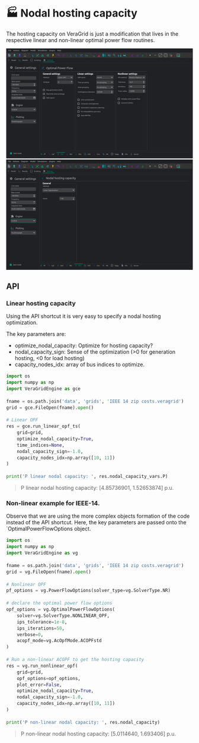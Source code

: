 # 🏭 Nodal hosting capacity

The hosting capacity on VeraGrid is just a modification that lives in the respective
linear and non-linear optimal power flow routines.

![](figures/settings-opf.png)
![](figures/settings-nhc.png)

## API

### Linear hosting capacity

Using the API shortcut it is very easy to specify a nodal hosting optimization.

The key parameters are:
- optimize_nodal_capacity: Optimize for hosting capacity?
- nodal_capacity_sign: Sense of the optimization (>0 for generation hosting, <0 for load hosting)
- capacity_nodes_idx: array of bus indices to optimize.

```python
import os
import numpy as np
import VeraGridEngine as gce

fname = os.path.join('data', 'grids', 'IEEE 14 zip costs.veragrid')
grid = gce.FileOpen(fname).open()

# Linear OPF
res = gce.run_linear_opf_ts(
    grid=grid,
    optimize_nodal_capacity=True,
    time_indices=None,
    nodal_capacity_sign=-1.0,
    capacity_nodes_idx=np.array([10, 11])
)

print('P linear nodal capacity: ', res.nodal_capacity_vars.P)
```

> P linear nodal hosting capacity: [4.85736901, 1.52653874] p.u.

### Non-linear example for IEEE-14.

Observe that we are using the more complex objects formation of the code instead of the API shortcut.
Here, the key parameters are passed onto the `OptimalPowerFlowOptions object.

```python
import os
import numpy as np
import VeraGridEngine as vg

fname = os.path.join('data', 'grids', 'IEEE 14 zip costs.veragrid')
grid = vg.FileOpen(fname).open()

# Nonlinear OPF
pf_options = vg.PowerFlowOptions(solver_type=vg.SolverType.NR)

# declare the optimal power flow options
opf_options = vg.OptimalPowerFlowOptions(
    solver=vg.SolverType.NONLINEAR_OPF,
    ips_tolerance=1e-8,
    ips_iterations=50,
    verbose=0,
    acopf_mode=vg.AcOpfMode.ACOPFstd
)

# Run a non-linear ACOPF to get the hosting capacity
res = vg.run_nonlinear_opf(
    grid=grid,
    opf_options=opf_options,
    plot_error=False,
    optimize_nodal_capacity=True,
    nodal_capacity_sign=-1.0,
    capacity_nodes_idx=np.array([10, 11])
)

print('P non-linear nodal capacity: ', res.nodal_capacity)
```
> P non-linear nodal hosting capacity: [5.0114640, 1.693406] p.u.
 

